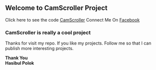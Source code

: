 ## Welcome to CamScroller Project


Click here to see the code [CamScroller](https://github.com/hasibulpolok/CamScroller/)
Connect Me On [Facebook](https://facebook.com/hasibulpolokbd)

### CamScroller is really a cool project

Thanks for visit my repo. If you like my projects. Follow me so that I can publish more interesting projects.

   **Thank You** <br />
  **Hasibul Polok**





